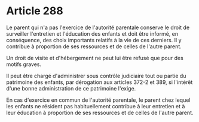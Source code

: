 # Article 288

Le parent qui n'a pas l'exercice de l'autorité parentale conserve le droit de surveiller l'entretien et l'éducation des enfants et doit être informé, en conséquence, des choix importants relatifs à la vie de ces derniers. Il y contribue à proportion de ses ressources et de celles de l'autre parent.

Un droit de visite et d'hébergement ne peut lui être refusé que pour des motifs graves.

Il peut être chargé d'administrer sous contrôle judiciaire tout ou partie du patrimoine des enfants, par dérogation aux articles 372-2 et 389, si l'intérêt d'une bonne administration de ce patrimoine l'exige.

En cas d'exercice en commun de l'autorité parentale, le parent chez lequel les enfants ne résident pas habituellement contribue à leur entretien et à leur éducation à proportion de ses ressources et de celles de l'autre parent.
